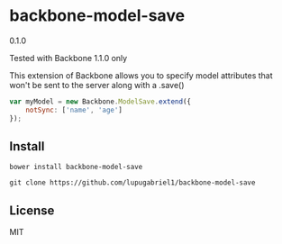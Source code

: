 backbone-model-save
=========
0.1.0

Tested with Backbone 1.1.0 only

This extension of Backbone allows you to specify model attributes that won't be sent to the server along with a .save()

```javascript
var myModel = new Backbone.ModelSave.extend({
    notSync: ['name', 'age']
});

```

Install
----
```
bower install backbone-model-save
```
```
git clone https://github.com/lupugabriel1/backbone-model-save
```
License
----
MIT
